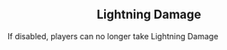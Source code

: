 <h2 style="text-align:center;"> Lightning Damage </h2>

If disabled, players can no longer take Lightning Damage
